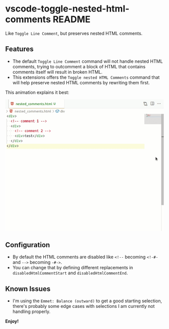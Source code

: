 # vscode-toggle-nested-html-comments README

Like `Toggle Line Comment`, but preserves nested HTML comments.

## Features

- The default `Toggle Line Comment` command will not handle nested HTML comments, trying to outcomment a block of HTML that contains comments itself will result in broken HTML.
- This extensions offers the `Toggle nested HTML Comments` command that will help preserve nested HTML comments by rewriting them first.

This animation explains it best:

![](example.gif)

## Configuration

- By default the HTML comments are disabled like `<!--` becoming `<!-#-` and `-->` becoming `-#->`.
- You can change that by defining different replacements in `disabledHtmlCommentStart` and `disabledHtmlCommentEnd`.

## Known Issues

- I'm using the `Emmet: Balance (outward)` to get a good starting selection, there's probably some edge cases with selections I am currently not handling properly.

**Enjoy!**

